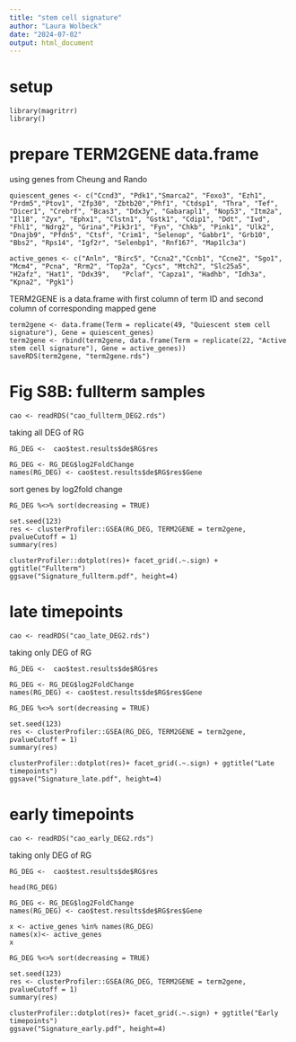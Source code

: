 ```yaml
---
title: "stem cell signature"
author: "Laura Wolbeck"
date: "2024-07-02"
output: html_document
---
```

# setup
```{r}
library(magritrr)
library()

```
# prepare TERM2GENE data.frame

using genes from Cheung and Rando 
```{r}
quiescent_genes <- c("Ccnd3", "Pdk1","Smarca2", "Foxo3", "Ezh1", "Prdm5","Ptov1", "Zfp30", "Zbtb20","Phf1", "Ctdsp1", "Thra", "Tef", "Dicer1", "Crebrf", "Bcas3", "Ddx3y", "Gabarapl1", "Nop53", "Itm2a", "Il18", "Zyx", "Ephx1", "Clstn1", "Gstk1", "Cdip1", "Ddt", "Ivd", "Fhl1", "Ndrg2", "Grina","Pik3r1", "Fyn", "Chkb", "Pink1", "Ulk2", "Dnajb9", "Pfdn5", "Ctsf", "Crim1", "Selenop", "Gabbr1", "Grb10", "Bbs2", "Rps14", "Igf2r", "Selenbp1", "Rnf167", "Map1lc3a")
```

```{r}
active_genes <- c("Anln", "Birc5", "Ccna2","Ccnb1", "Ccne2", "Sgo1", "Mcm4", "Pcna", "Rrm2", "Top2a", "Cycs", "Mtch2", "Slc25a5", 	"H2afz", "Hat1", "Ddx39", 	"Pclaf", "Capza1", "Hadhb", "Idh3a", "Kpna2", "Pgk1")
```


TERM2GENE is a data.frame with first column of term ID and second column of corresponding mapped gene
```{r}
term2gene <- data.frame(Term = replicate(49, "Quiescent stem cell signature"), Gene = quiescent_genes)
term2gene <- rbind(term2gene, data.frame(Term = replicate(22, "Active stem cell signature"), Gene = active_genes))
saveRDS(term2gene, "term2gene.rds")
```

# Fig S8B: fullterm samples
```{r}
cao <- readRDS("cao_fullterm_DEG2.rds")
```

taking all DEG of RG
```{r}
RG_DEG <-  cao$test.results$de$RG$res
```

```{r}
RG_DEG <- RG_DEG$log2FoldChange
names(RG_DEG) <- cao$test.results$de$RG$res$Gene
```

sort genes by log2fold change
```{r}
RG_DEG %<>% sort(decreasing = TRUE)
```
```{r}
set.seed(123)
res <- clusterProfiler::GSEA(RG_DEG, TERM2GENE = term2gene, pvalueCutoff = 1)
summary(res)
```
```{r}
clusterProfiler::dotplot(res)+ facet_grid(.~.sign) + ggtitle("Fullterm")
ggsave("Signature_fullterm.pdf", height=4)
```

# late timepoints
```{r}
cao <- readRDS("cao_late_DEG2.rds")
```
taking only DEG of RG
```{r}
RG_DEG <-  cao$test.results$de$RG$res
```

```{r}
RG_DEG <- RG_DEG$log2FoldChange
names(RG_DEG) <- cao$test.results$de$RG$res$Gene
```

```{r}
RG_DEG %<>% sort(decreasing = TRUE)
```
```{r}
set.seed(123)
res <- clusterProfiler::GSEA(RG_DEG, TERM2GENE = term2gene, pvalueCutoff = 1)
summary(res)
```

```{r}
clusterProfiler::dotplot(res)+ facet_grid(.~.sign) + ggtitle("Late timepoints")
ggsave("Signature_late.pdf", height=4)
```

# early timepoints
```{r}
cao <- readRDS("cao_early_DEG2.rds")
```
taking only DEG of RG
```{r}
RG_DEG <-  cao$test.results$de$RG$res
```
```{r}
head(RG_DEG)
```

```{r}
RG_DEG <- RG_DEG$log2FoldChange
names(RG_DEG) <- cao$test.results$de$RG$res$Gene
```
```{r}
x <- active_genes %in% names(RG_DEG) 
names(x)<- active_genes
x
```
```{r}
RG_DEG %<>% sort(decreasing = TRUE)
```
```{r}
set.seed(123)
res <- clusterProfiler::GSEA(RG_DEG, TERM2GENE = term2gene, pvalueCutoff = 1)
summary(res)
```

```{r}
clusterProfiler::dotplot(res)+ facet_grid(.~.sign) + ggtitle("Early timepoints")
ggsave("Signature_early.pdf", height=4)
```
